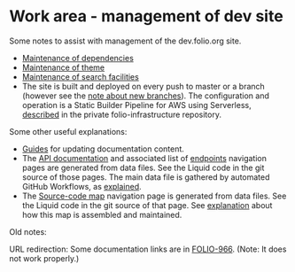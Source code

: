 # Work area - management of dev site

Some notes to assist with management of the dev.folio.org site.

* [Maintenance of dependencies](maintain-dependencies.md)
* [Maintenance of theme](maintain-theme.md)
* [Maintenance of search facilities](maintain-search.md)
* The site is built and deployed on every push to master or a branch
(however see the [note about new branches](../README.md#deployment)).
The configuration and operation is a Static Builder Pipeline for AWS using Serverless,
[described](https://github.com/folio-org-priv/folio-infrastructure/tree/master/serverless-devdoc-pipeline) in the private folio-infrastructure repository.

Some other useful explanations:
* [Guides](https://dev.folio.org/faqs/#developer-documentation) for updating documentation content.
* The [API documentation](https://dev.folio.org/reference/api/) and associated list of [endpoints](https://dev.folio.org/reference/api/endpoints/) navigation pages are generated from data files. See the Liquid code in the git source of those pages. The main data file is gathered by automated GitHub Workflows, as [explained](https://dev.folio.org/reference/api/#explain-gather-config).
* The [Source-code map](https://dev.folio.org/source-code/map/) navigation page is generated from data files. See the Liquid code in the git source of that page. See [explanation](https://dev.folio.org/source-code/map/#further-information) about how this map is assembled and maintained.

Old notes:

URL redirection: Some documentation links are in [FOLIO-966](https://issues.folio.org/browse/FOLIO-966).
(Note: It does not work properly.)

